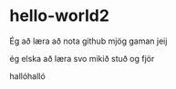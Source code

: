# hello-world2
Ég að læra að nota github mjög gaman jeij

ég elska að læra svo mikið stuð og fjör

hallóhalló
